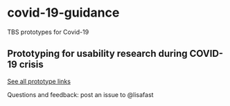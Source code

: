 # covid-19-guidance
TBS prototypes for Covid-19

## Prototyping for usability research during COVID-19 crisis 
[See all prototype links](http://test.canada.ca/covid-19-guidance/hc-links-en.html)

Questions and feedback: post an issue to @lisafast
